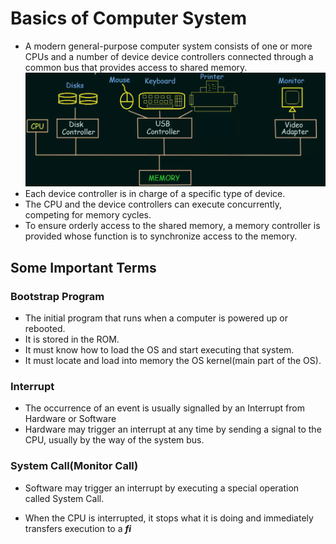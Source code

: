# Basics of Computer System
- A modern general-purpose computer system consists of one or more CPUs and a number of device device controllers connected through a common bus that provides access to shared memory.
 ![image](images/image-2.png)
 - Each device controller is in charge of a specific type of device.
 - The CPU and the device controllers can execute concurrently, competing for memory cycles.
 - To ensure orderly access to the shared memory, a memory controller is provided whose function is to synchronize access to the memory.
## Some Important Terms
### Bootstrap Program
- The initial program that runs when a computer is powered up or rebooted.
- It is stored in the ROM.
- It must know how to load the OS and start executing that system.
- It must locate and load into memory the OS kernel(main part of the OS).
### Interrupt
- The occurrence of an event is usually signalled by an Interrupt from Hardware or Software
- Hardware may trigger an interrupt at any time by sending a signal to the CPU, usually by the way of the system bus.
### System Call(Monitor Call)
- Software may trigger an interrupt by executing a special operation called System Call.

- When the CPU is interrupted, it stops what it is doing and immediately transfers execution to a ***fi***